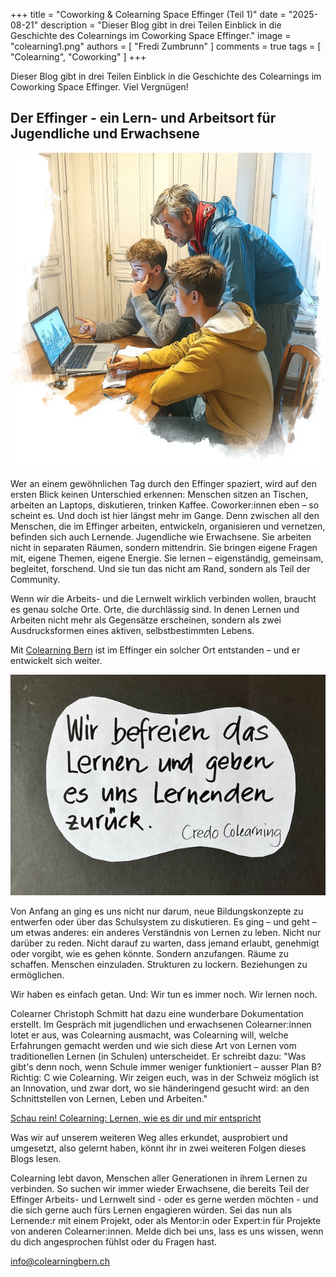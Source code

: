 +++
title = "Coworking & Colearning Space Effinger (Teil 1)"
date = "2025-08-21"
description = "Dieser Blog gibt in drei Teilen Einblick in die Geschichte des Colearnings im Coworking Space Effinger."
image = "colearning1.png"
authors = [ "Fredi Zumbrunn" ]
comments = true
tags = [ "Colearning", "Coworking" ]
+++

<div class="lead">
Dieser Blog gibt in drei Teilen Einblick in die Geschichte des Colearnings im Coworking Space Effinger. Viel Vergnügen!
</div>

## Der Effinger - ein Lern- und Arbeitsort für Jugendliche und Erwachsene

![Bild: Marco Jakob / KI - generiert](colearning1.png)

Wer an einem gewöhnlichen Tag durch den Effinger spaziert, wird auf den ersten Blick keinen Unterschied erkennen: Menschen sitzen an Tischen, arbeiten an Laptops, diskutieren, trinken Kaffee. Coworker:innen eben – so scheint es. Und doch ist hier längst mehr im Gange. Denn zwischen all den Menschen, die im Effinger arbeiten, entwickeln, organisieren und vernetzen, befinden sich auch Lernende. Jugendliche wie Erwachsene. Sie arbeiten nicht in separaten Räumen, sondern mittendrin. Sie bringen eigene Fragen mit, eigene Themen, eigene Energie. Sie lernen – eigenständig, gemeinsam, begleitet, forschend. Und sie tun das nicht am Rand, sondern als Teil der Community.

Wenn wir die Arbeits- und die Lernwelt wirklich verbinden wollen, braucht es genau solche Orte. Orte, die durchlässig sind. In denen Lernen und Arbeiten nicht mehr als Gegensätze erscheinen, sondern als zwei Ausdrucksformen eines aktiven, selbstbestimmten Lebens.

Mit [Colearning Bern](https://www.colearningbern.ch/) ist im Effinger ein solcher Ort entstanden – und er entwickelt sich weiter.

![Collage: Fredi Zumbrunn](colearning2.jpg)

Von Anfang an ging es uns nicht nur darum, neue Bildungskonzepte zu entwerfen oder über das Schulsystem zu diskutieren. Es ging – und geht – um etwas anderes: ein anderes Verständnis von Lernen zu leben. Nicht nur darüber zu reden. Nicht darauf zu warten, dass jemand erlaubt, genehmigt oder vorgibt, wie es gehen könnte. Sondern anzufangen. Räume zu schaffen. Menschen einzuladen. Strukturen zu lockern. Beziehungen zu ermöglichen.

Wir haben es einfach getan. Und: Wir tun es immer noch. Wir lernen noch.

Colearner Christoph Schmitt hat dazu eine wunderbare Dokumentation erstellt. Im Gespräch mit jugendlichen und erwachsenen Colearner:innen lotet er aus, was Colearning ausmacht, was Colearning will, welche Erfahrungen gemacht werden und wie sich diese Art von Lernen vom traditionellen Lernen (in Schulen) unterscheidet. Er schreibt dazu: 
"Was gibt's denn noch, wenn Schule immer weniger funktioniert – ausser Plan B? Richtig: C wie Colearning. Wir zeigen euch, was in der Schweiz möglich ist an Innovation, und zwar dort, wo sie händeringend gesucht wird: an den Schnittstellen von Lernen, Leben und Arbeiten."

[Schau rein! Colearning: Lernen, wie es dir und mir entspricht](https://www.youtube.com/watch?v=AL2oeRTsnYA&t=2571s)

Was wir auf unserem weiteren Weg alles erkundet, ausprobiert und umgesetzt, also gelernt haben, könnt ihr in zwei weiteren Folgen dieses Blogs lesen. 

Colearning lebt davon, Menschen aller Generationen in ihrem Lernen zu verbinden. So suchen wir immer wieder Erwachsene, die bereits Teil der Effinger Arbeits- und Lernwelt sind - oder es gerne werden möchten - und die sich gerne auch fürs Lernen engagieren würden. Sei das nun als Lernende:r mit einem Projekt, oder als Mentor:in oder Expert:in für Projekte von anderen Colearner:innen. Melde dich bei uns, lass es uns wissen, wenn du dich angesprochen fühlst oder du Fragen hast. 

[info@colearningbern.ch](mailto:info@colearningbern.ch)